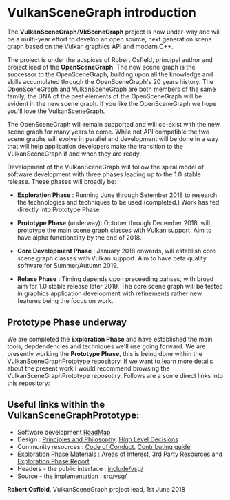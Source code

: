 
# VulkanSceneGraph introduction

The __VulkanSceneGraph__/__VkSceneGraph__ project is now under-way and will be a multi-year effort to develop an open source, next generation scene graph based on the Vulkan graphics API and modern C++.

The project is under the auspices of Robert Osfield, principal author and project lead of the  __OpenSceneGraph__.  The new scene graph is the successor to the OpenSceneGraph, building upon all the knowledge and skills accumulated through the OpenSceneGraph's 20 years history.  The OpenSceneGraph and VulkanSceneGraph are both members of the same family, the DNA of the best elements of the OpenSceneGraph will be evident in the new scene graph. If you like the OpenSceneGraph we hope you'll love the VulkanSceneGraph.

The OpenSceneGraph will remain supported and will co-exist with the new scene graph for many years to come. While not API compatible the two scene graphs will evolve in parallel and development will be done in a way that will help application developers make the transition to the VulkanSceneGraph if and when they are ready.

Development of the VulkanSceneGraph will follow the spiral model of software development with three phases leading up to the 1.0 stable release. These phases will broadly be:

* __Exploration Phase__ :
Running June through Setember 2018 to research the technologies and techniques to be used (completed.) Work has fed directly into Prototype Phase

* __Prototype Phase__ (underway):
October through December 2018, will prototype the main scene graph classes with Vulkan support. Aim to have alpha functionality by the end of 2018.

* __Core Development Phase__ :
January 2018 onwards, will establish core scene graph classes with Vulkan support.  Aim to have beta quality software for Summer/Autumn 2019.

* __Relase Phase__ :
Timing depends upon preceeding pahses, with broad aim for 1.0 stable release later 2019. The core scene graph will be tested in graphics application development with refinements rather new features being the focus on work.

## Prototype Phase underway

We are completed the __Exploration Phase__ and have established the main tools, depdendencies and techniques we'll use going forward. We are presently working the __Prototype Phase__, this is being done within the [VulkanSceneGraphPrototype](https://github.com/robertosfield/VulkanSceneGraphPrototype) repository. If we want to learn more details about the present work I would recommend browsing the VulkanSceneGraphPrototype reposotiry. Follows are a some direct links into this repository:

## Useful links within the VulkanSceneGraphPrototype:
* Software development [RoadMap](https://github.com/robertosfield/VulkanSceneGraphPrototype/blob/masterROADMAP.md)
* Design : [Principles and Philosophy](https://github.com/robertosfield/VulkanSceneGraphPrototype/blob/masterdocs/Design/DesignPrinciplesAndPhilosophy.md),  [High Level Decisions](https://github.com/robertosfield/VulkanSceneGraphPrototype/blob/masterdocs/docs/Design/HighLevelDesignDecisions.md)
* Community resources :  [Code of Conduct](https://github.com/robertosfield/VulkanSceneGraphPrototype/blob/masterdocs/CODE_OF_CONDUCT.md), [Contributing guide](https://github.com/robertosfield/VulkanSceneGraphPrototype/blob/masterdocs/CONTRIBUTING.md)
* Exploration Phase Materials : [Areas of Interest](https://github.com/robertosfield/VulkanSceneGraphPrototype/blob/masterdocs/ExplorationPhase/AreasOfInterest.md), [3rd Party Resources](https://github.com/robertosfield/VulkanSceneGraphPrototypedocs/docs/ExplorationPhase/3rdPartyResources.md) and [Exploration Phase Report](https://github.com/robertosfield/VulkanSceneGraphPrototype/blob/masterdocs/ExplorationPhase/VulkanSceneGraphExplorationPhaseReport.md)
* Headers - the public interface : [include/vsg/](https://github.com/robertosfield/VulkanSceneGraphPrototype/blob/masterinclude/vsg)
* Source - the implementation : [src/vsg/](https://github.com/robertosfield/VulkanSceneGraphPrototype/blob/mastersrc/vsg)



__Robert Osfield__, VulkanSceneGraph project lead, 1st June 2018

